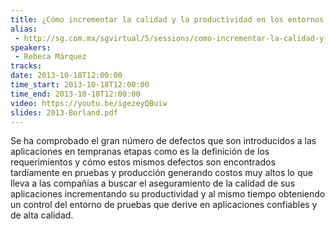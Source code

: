 ```yaml
---
title: ¿Cómo incrementar la calidad y la productividad en los entornos de pruebas?
alias:
 - http://sg.com.mx/sgvirtual/5/sessions/como-incrementar-la-calidad-y-la-productividad-los-entornos-pruebas
speakers:
 - Rebeca Márquez
tracks:
date: 2013-10-18T12:00:00
time_start: 2013-10-18T12:00:00
time_end: 2013-10-18T12:00:00
video: https://youtu.be/igezeyQBuiw
slides: 2013-Borland.pdf
---
```


Se ha comprobado el gran número de defectos que son introducidos a las aplicaciones en tempranas etapas como es la definición de los requerimientos y cómo estos mismos defectos son encontrados tardíamente en pruebas y producción generando costos muy altos lo que lleva a las compañías a buscar el aseguramiento de la calidad de sus aplicaciones incrementando su productividad y al mismo tiempo obteniendo un control del entorno de pruebas que derive en aplicaciones confiables y de alta calidad.
